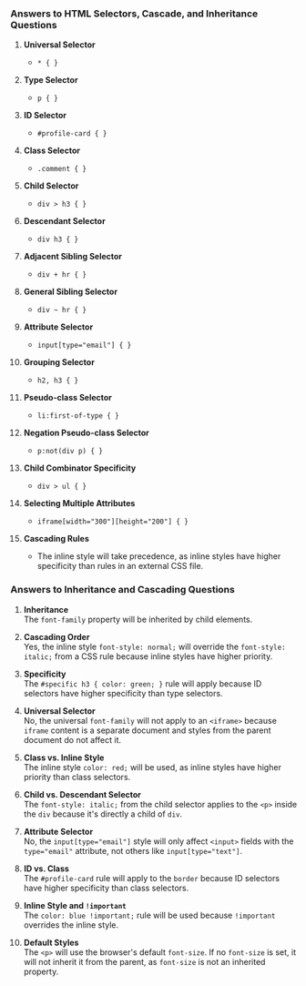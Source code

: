 ### Answers to HTML Selectors, Cascade, and Inheritance Questions

1. **Universal Selector**
   - `* { }`

2. **Type Selector**
   - `p { }`

3. **ID Selector**
   - `#profile-card { }`

4. **Class Selector**
   - `.comment { }`

5. **Child Selector**
   - `div > h3 { }`

6. **Descendant Selector**
   - `div h3 { }`

7. **Adjacent Sibling Selector**
   - `div + hr { }`

8. **General Sibling Selector**
   - `div ~ hr { }`

9. **Attribute Selector**
   - `input[type="email"] { }`

10. **Grouping Selector**
    - `h2, h3 { }`

11. **Pseudo-class Selector**
    - `li:first-of-type { }`

12. **Negation Pseudo-class Selector**
    - `p:not(div p) { }`

13. **Child Combinator Specificity**
    - `div > ul { }`

14. **Selecting Multiple Attributes**
    - `iframe[width="300"][height="200"] { }`

15. **Cascading Rules**
    - The inline style will take precedence, as inline styles have higher specificity than rules in an external CSS file.


### Answers to Inheritance and Cascading Questions

1. **Inheritance**  
   The `font-family` property will be inherited by child elements.

2. **Cascading Order**  
   Yes, the inline style `font-style: normal;` will override the `font-style: italic;` from a CSS rule because inline styles have higher priority.

3. **Specificity**  
   The `#specific h3 { color: green; }` rule will apply because ID selectors have higher specificity than type selectors.

4. **Universal Selector**  
   No, the universal `font-family` will not apply to an `<iframe>` because `iframe` content is a separate document and styles from the parent document do not affect it.

5. **Class vs. Inline Style**  
   The inline style `color: red;` will be used, as inline styles have higher priority than class selectors.

6. **Child vs. Descendant Selector**  
   The `font-style: italic;` from the child selector applies to the `<p>` inside the `div` because it's directly a child of `div`.

7. **Attribute Selector**  
   No, the `input[type="email"]` style will only affect `<input>` fields with the `type="email"` attribute, not others like `input[type="text"]`.

8. **ID vs. Class**  
   The `#profile-card` rule will apply to the `border` because ID selectors have higher specificity than class selectors.

9. **Inline Style and `!important`**  
   The `color: blue !important;` rule will be used because `!important` overrides the inline style.

10. **Default Styles**  
    The `<p>` will use the browser's default `font-size`. If no `font-size` is set, it will not inherit it from the parent, as `font-size` is not an inherited property.
